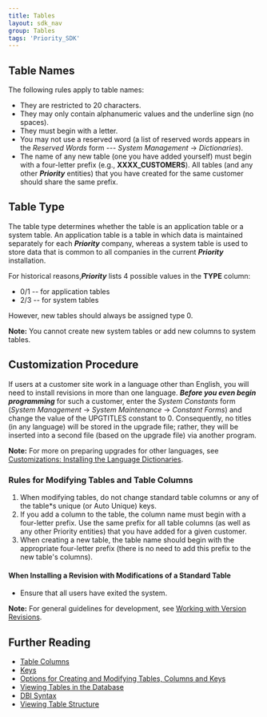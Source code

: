 ```yaml
---
title: Tables
layout: sdk_nav
group: Tables
tags: 'Priority_SDK'
---
```


## Table Names 

The following rules apply to table names:

-   They are restricted to 20 characters.
-   They may only contain alphanumeric values and the underline sign (no
    spaces).
-   They must begin with a letter.
-   You may not use a reserved word (a list of reserved words appears in
    the *Reserved Words* form --- *System Management* → *Dictionaries*).
-   The name of any new table (one you have added yourself) must begin
    with a four-letter prefix (e.g., **XXXX_CUSTOMERS**). All tables
    (and any other ***Priority*** entities) that you have created for
    the same customer should share the same prefix.

## Table Type 

The table type determines whether the table is an application table or a
system table. An application table is a table in which data is
maintained separately for each ***Priority*** company, whereas a
system table is used to store data that is common to all companies in
the current ***Priority*** installation.

For historical reasons,***Priority*** lists 4 possible values in the
**TYPE** column:

-   0/1 -- for application tables
-   2/3 -- for system tables

However, new tables should always be assigned type 0.


**Note:** You cannot create new system tables or add new columns to
system tables.

## Customization Procedure 

If users at a customer site work in a language other than English, you
will need to install revisions in more than one language. ***Before you
even begin programming*** for such a customer, enter the *System
Constants* form (*System Management* → *System Maintenance* → *Constant
Forms*) and change the value of the UPGTITLES constant to 0.
Consequently, no titles (in any language) will be stored in the upgrade
file; rather, they will be inserted into a second file (based on the
upgrade file) via another program.


**Note:** For more on preparing upgrades for other languages, see
[Customizations: Installing the Language
Dictionaries](Customizations:_Installing-the-Language-Dictionaries ).


### Rules for Modifying Tables and Table Columns 

1.  When modifying tables, do not change standard table columns or any
    of the table*s unique (or Auto Unique) keys.
2.  If you add a column to the table, the column name must begin with a
    four-letter prefix. Use the same prefix for all table columns (as
    well as any other Priority entities) that you have added for a given
    customer.
3.  When creating a new table, the table name should begin with the
    appropriate four-letter prefix (there is no need to add this prefix
    to the new table's columns).

#### When Installing a Revision with Modifications of a Standard Table 

-   Ensure that all users have exited the system.


**Note:** For general guidelines for development, see [Working with
Version
Revisions](Installing-Your-Customizations#Working-with-Version-Revisions ).


## Further Reading 

-   [Table Columns](Table-Columns )
-   [Keys](Keys )
-   [Options for Creating and Modifying Tables, Columns and
    Keys](Create-Modify-Tables )
-   [Viewing Tables in the
    Database](View-Tables )
-   [DBI Syntax](DBI-Syntax )
-   [Viewing Table Structure](TableStructure )
